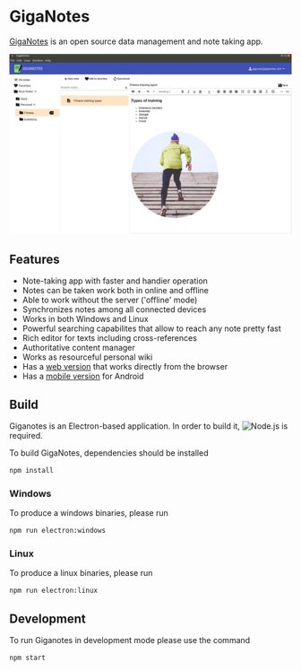 # GigaNotes

[GigaNotes](https://giganotes.com) is an open source data management and note taking app.

![Giganotes](/docs/giganotes.png)

## Features

* Note-taking app with faster and handier operation
* Notes can be taken work both in online and offline
* Able to work without the server ('offline' mode)
* Synchronizes notes among all connected devices
* Works in both Windows and Linux 
* Powerful searching capabilites that allow to reach any note pretty fast
* Rich editor for texts including cross-references
* Authoritative content manager
* Works as resourceful personal wiki
* Has a [web version](https://web.giganotes.com) that works directly from the browser
* Has a [mobile version](https://play.google.com/store/apps/details?id=com.thetapad.app) for Android

## Build

Giganotes is an Electron-based application. In order to build it, ![Node.js](https://nodejs.org) is required.

To build GigaNotes, dependencies should be installed

```bash
npm install
```

### Windows

To produce a windows binaries, please run

```bash
npm run electron:windows
```

### Linux

To produce a linux binaries, please run

```bash
npm run electron:linux
```

## Development 

To run Giganotes in development mode please use the command

```bash
npm start
```
